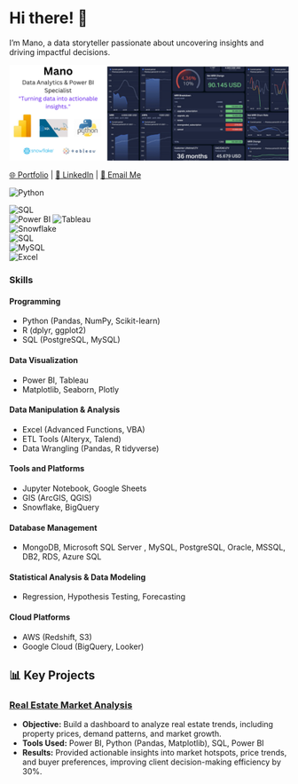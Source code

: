 # Hi there! 👋  
I’m Mano, a data storyteller passionate about uncovering insights and driving impactful decisions.  

![Banner](./banner.png)


[🌐 Portfolio]( https://manochitra-loganathan.github.io/Manochitra-The-Analyst.github.io/) | [💼 LinkedIn](https://www.linkedin.com/in/manochitraloganathan/) | [📧 Email Me](manochitra.official@gmail.com)


![Python](https://img.shields.io/badge/-Python-3776AB?logo=python&logoColor=white)

![SQL](https://img.shields.io/badge/-SQL-336791?logo=postgresql&logoColor=white)  
![Power BI](https://img.shields.io/badge/-Power%20BI-F2C811?logo=power-bi&logoColor=white)
![Tableau](https://img.shields.io/badge/-Tableau-E97627?logo=tableau&logoColor=white)  
![Snowflake](https://img.shields.io/badge/-Snowflake-29B5E8?logo=snowflake&logoColor=white)  
![SQL](https://img.shields.io/badge/-SQL-336791?logo=postgresql&logoColor=white)  
![MySQL](https://img.shields.io/badge/-MySQL-4479A1?logo=mysql&logoColor=white)  
![Excel](https://img.shields.io/badge/-Excel-217346?logo=microsoft-excel&logoColor=white)  


### Skills  

#### **Programming**  
- Python (Pandas, NumPy, Scikit-learn)  
- R (dplyr, ggplot2)  
- SQL (PostgreSQL, MySQL)  

#### **Data Visualization**  
- Power BI, Tableau  
- Matplotlib, Seaborn, Plotly  

#### **Data Manipulation & Analysis**  
- Excel (Advanced Functions, VBA)  
- ETL Tools (Alteryx, Talend)  
- Data Wrangling (Pandas, R tidyverse)  

#### **Tools and Platforms**  
- Jupyter Notebook, Google Sheets  
- GIS (ArcGIS, QGIS)  
- Snowflake, BigQuery  

#### **Database Management**  
- MongoDB, Microsoft SQL Server , MySQL, PostgreSQL, Oracle, MSSQL, DB2, RDS, Azure SQL

#### **Statistical Analysis & Data Modeling**  
- Regression, Hypothesis Testing, Forecasting  

#### **Cloud Platforms**  
- AWS (Redshift, S3)  
- Google Cloud (BigQuery, Looker)

## 📊 Key Projects  
### [Real Estate Market Analysis](https://github.com/username/project-link)  
- **Objective:** Build a dashboard to analyze real estate trends, including property prices, demand patterns, and market growth.  
- **Tools Used:** Power BI, Python (Pandas, Matplotlib), SQL, Power BI  
- **Results:** Provided actionable insights into market hotspots, price trends, and buyer preferences, improving client decision-making efficiency by 30%.







<!--
**Manochitra-Loganathan/Manochitra-Loganathan** is a ✨ _special_ ✨ repository because its `README.md` (this file) appears on your GitHub profile.

Here are some ideas to get you started:

- 🔭 I’m currently working on ...
- 🌱 I’m currently learning ...
- 👯 I’m looking to collaborate on ...
- 🤔 I’m looking for help with ...
- 💬 Ask me about ...
- 📫 How to reach me: ...
- 😄 Pronouns: ...
- ⚡ Fun fact: ...
-->
